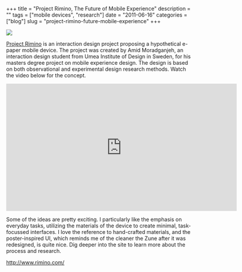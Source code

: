 +++
title = "Project Rimino, The Future of Mobile Experience"
description = ""
tags = ["mobile devices", "research"]
date = "2011-06-16"
categories = ["blog"]
slug = "project-rimino-future-mobile-experience"
+++



  <div class="notebook-screenshot"><a href="http://www.rimino.com/"><img id='bluga-thumbnail-2508' class='bluga-thumbnail large' src='http://media.konigi.com/bluga/
wt4df9fd278b018_large.jpg'/></a></div><p><a href="http://www.rimino.com/">Project Rimino</a> is an interaction design project proposing a hypothetical e-paper mobile device. The project was created by Amid Moradganjeh, an interaction design student from Umea Institute of Design in Sweden, for his masters degree project on mobile experience design. The design is based on both observational and experimental design research methods. Watch the video below for the concept.</p>
<p><iframe src="http://player.vimeo.com/video/24428205?title=0&amp;byline=0&amp;portrait=0" width="620" height="343" frameborder="0"></iframe></p>
<p>Some of the ideas are pretty exciting. I particularly like the emphasis on everyday tasks, utilizing the materials of the device to create minimal, task-focussed interfaces. I love the reference to hand-crafted materials, and the poster-inspired UI, which reminds me of the cleaner the Zune after it was redesigned, is quite nice. Dig deeper into the site to learn more about the process and research.</p>
    
  <a href="http://www.rimino.com/">http://www.rimino.com/</a>
